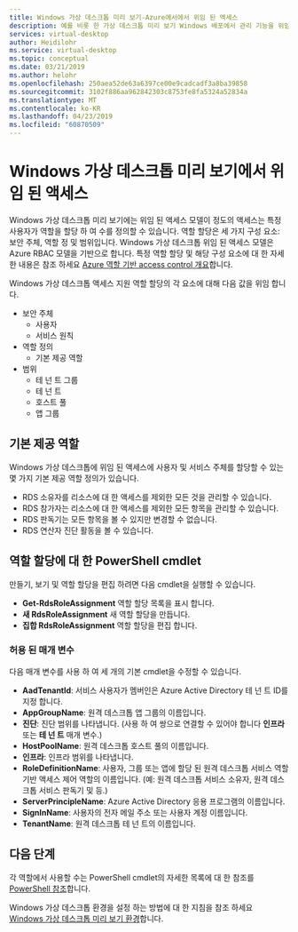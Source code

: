 ```yaml
---
title: Windows 가상 데스크톱 미리 보기-Azure에서에서 위임 된 액세스
description: 예를 비롯 한 가상 데스크톱 미리 보기 Windows 배포에서 관리 기능을 위임 하는 방법입니다.
services: virtual-desktop
author: Heidilohr
ms.service: virtual-desktop
ms.topic: conceptual
ms.date: 03/21/2019
ms.author: helohr
ms.openlocfilehash: 250aea52de63a6397ce00e9cadcadf3a8ba39858
ms.sourcegitcommit: 3102f886aa962842303c8753fe8fa5324a52834a
ms.translationtype: MT
ms.contentlocale: ko-KR
ms.lasthandoff: 04/23/2019
ms.locfileid: "60870509"
---
```

# <a name="delegated-access-in-windows-virtual-desktop-preview"></a>Windows 가상 데스크톱 미리 보기에서 위임 된 액세스

Windows 가상 데스크톱 미리 보기에는 위임 된 액세스 모델이 정도의 액세스는 특정 사용자가 역할을 할당 하 여 수를 정의할 수 있습니다. 역할 할당은 세 가지 구성 요소: 보안 주체, 역할 정 및 범위입니다. Windows 가상 데스크톱 위임 된 액세스 모델은 Azure RBAC 모델을 기반으로 합니다. 특정 역할 할당 및 해당 구성 요소에 대 한 자세한 내용은 참조 하세요 [Azure 역할 기반 access control 개요](https://docs.microsoft.com/azure/active-directory/role-based-access-built-in-roles)합니다.

Windows 가상 데스크톱 액세스 지원 역할 할당의 각 요소에 대해 다음 값을 위임 합니다.

* 보안 주체
    * 사용자
    * 서비스 원칙
* 역할 정의
    * 기본 제공 역할
* 범위
    * 테 넌 트 그룹
    * 테 넌 트
    * 호스트 풀
    * 앱 그룹

## <a name="built-in-roles"></a>기본 제공 역할

Windows 가상 데스크톱에 위임 된 액세스에 사용자 및 서비스 주체를 할당할 수 있는 몇 가지 기본 제공 역할 정의가 있습니다.

* RDS 소유자를 리소스에 대 한 액세스를 제외한 모든 것을 관리할 수 있습니다.
* RDS 참가자는 리소스에 대 한 액세스를 제외한 모든 항목을 관리할 수 있습니다.
* RDS 판독기는 모든 항목을 볼 수 있지만 변경할 수 없습니다.
* RDS 연산자 진단 활동을 볼 수 있습니다.

## <a name="powershell-cmdlets-for-role-assignments"></a>역할 할당에 대 한 PowerShell cmdlet

만들기, 보기 및 역할 할당을 편집 하려면 다음 cmdlet을 실행할 수 있습니다.

* **Get-RdsRoleAssignment** 역할 할당 목록을 표시 합니다.
* **새 RdsRoleAssignment** 새 역할 할당을 만듭니다.
* **집합 RdsRoleAssignment** 역할 할당을 편집 합니다.

### <a name="accepted-parameters"></a>허용 된 매개 변수

다음 매개 변수를 사용 하 여 세 개의 기본 cmdlet을 수정할 수 있습니다.

* **AadTenantId**: 서비스 사용자가 멤버인은 Azure Active Directory 테 넌 트 ID를 지정 합니다.
* **AppGroupName**: 원격 데스크톱 앱 그룹의 이름입니다.
* **진단**: 진단 범위를 나타냅니다. (사용 하 여 쌍으로 연결할 수 있어야 합니다 **인프라** 또는 **테 넌 트** 매개 변수.)
* **HostPoolName**: 원격 데스크톱 호스트 풀의 이름입니다.
* **인프라**: 인프라 범위를 나타냅니다.
* **RoleDefinitionName**: 사용자, 그룹 또는 앱에 할당 된 원격 데스크톱 서비스 역할 기반 액세스 제어 역할의 이름입니다. (예: 원격 데스크톱 서비스 소유자, 원격 데스크톱 서비스 판독기 및 등.)
* **ServerPrincipleName**: Azure Active Directory 응용 프로그램의 이름입니다.
* **SignInName**: 사용자의 전자 메일 주소 또는 사용자 계정 이름입니다.
* **TenantName**: 원격 데스크톱 테 넌 트의 이름입니다.

## <a name="next-steps"></a>다음 단계

각 역할에서 사용할 수는 PowerShell cmdlet의 자세한 목록에 대 한 참조를 [PowerShell 참조](/powershell/windows-virtual-desktop/overview)합니다.

Windows 가상 데스크톱 환경을 설정 하는 방법에 대 한 지침을 참조 하세요 [Windows 가상 데스크톱 미리 보기 환경](environment-setup.md)합니다.
